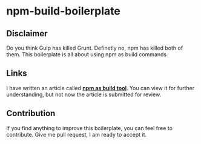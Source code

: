# npm-build-boilerplate


## Disclaimer
Do you think Gulp has killed Grunt. Definetly no, npm has killed both of them.
This boilerplate is all about using npm as build commands.

## Links
I have written an article called **[npm as build tool]()**. You can view it for further understanding, but not now the article is submitted for review.

## Contribution
If you find anything to improve this boilerplate, you can feel free to contribute. Give me pull request, I am ready to accept it.
